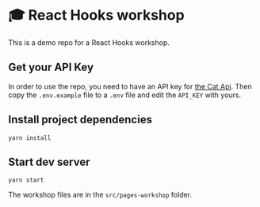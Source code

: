 # 🎓 React Hooks workshop

This is a demo repo for a React Hooks workshop.

## Get your API Key

In order to use the repo, you need to have an API key for [the Cat Api](https://thecatapi.com/).
Then copy the `.env.example` file to a `.env` file and edit the `API_KEY` with yours.

## Install project dependencies

```
yarn install
```

## Start dev server

```
yarn start
```

The workshop files are in the `src/pages-workshop` folder.
